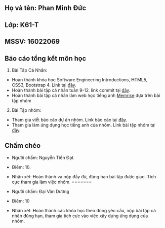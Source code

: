 
## Họ và tên: Phan Minh Ðức
## Lớp: K61-T
## MSSV: 16022069

##                              Báo cáo tổng kết môn học
1. Bài Tâp Cá Nhân:
* Hoàn thành khóa học Software Engineering Introductions, HTML5, CSS3, Bootstrap 4. Link tại [đây](https://github.com/truonganhhoang/INT2208-2-2018/tree/master/PhanMinhDuc).
* Hoàn thành bài tập cá nhân tuần 9-12. link commit tại [đây](https://github.com/PhanMinhDuck61T/INT2208-2-2018/commit/c821b8ab9176660cc3ff7e1a919f829b93f1c18f).
* Hoàn thành bài tập cá nhân làm web học tiếng anh [Memrise](https://github.com/truonganhhoang/INT2208-2-2018/tree/master/PhanMinhDuc/Memrise) dựa trên bài tập nhóm 
2. Bài Tập nhóm:
* Tham gia viết báo cáo dự án nhóm. Link báo cáo tại [đây](https://docs.google.com/document/d/1qLR-qvxi7L6LPCddOGcklxoBS2ZtSFLXLnNQ_AM5NvE/edit#heading=h.5zn6st8ace31).
* Tham gia làm ứng dụng học tiếng anh của nhóm. Link bài tập nhóm tại [đây](https://github.com/truonganhhoang/INT2208-2-2018/tree/master/nhom-DDTANK).


## Chấm chéo
* Người chấm: Nguyễn Tiến Đạt.
* Điểm: 10.
* Nhận xét: Hoàn thành và nộp đầy đủ, đúng hạn bài tập được giao. Tích cực tham gia làm việc nhóm.
=======

* Người chấm: Đại Văn Dương
* Điểm: 10
* Nhận xét: Hoàn thành các khóa học theo đúng yêu cầu, nộp bài tập cá nhân đúng hạn, tham gia tích cực vào việc xây dựng ứng dụng của nhóm.


